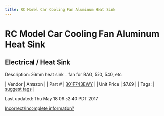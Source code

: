 ```yaml
---
title: RC Model Car Cooling Fan Aluminum Heat Sink
---
```


# RC Model Car Cooling Fan Aluminum Heat Sink
## Electrical / Heat Sink
Description: 	36mm heat sink + fan for BAG, 550, 540, etc 

| Vendor | Amazon | 
| Part # | [B01F743EWY](https://www.amazon.com/gp/product/B01F743EWY/ref=oh_aui_detailpage_o00_s00?ie=UTF8&psc=1) | 
| Unit Price | $7.89 | 
| Tags: | [suggest tags](https://docs.google.com/forms/d/e/1FAIpQLSeWyY8v3RgOty-MyWmh9U0iivNYN_molChYyS-0U-o-kOAv_g/viewform) | 

Last updated: Thu May 18 09:52:40 PDT 2017

 [Incorrect/Incomplete information?](https://docs.google.com/forms/d/e/1FAIpQLSeWyY8v3RgOty-MyWmh9U0iivNYN_molChYyS-0U-o-kOAv_g/viewform)